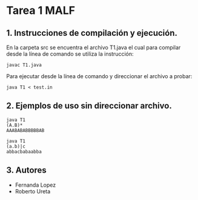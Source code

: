 # Tarea 1 MALF

## 1. Instrucciones de compilación y ejecución.

En la carpeta src se encuentra el archivo T1.java el cual para compilar desde la línea de comando
se utiliza la instrucción:
```
javac T1.java
```
Para ejecutar desde la línea de comando y direccionar el archivo a probar:
```
java T1 < test.in
```


## 2. Ejemplos de uso sin direccionar archivo.


```
java T1
(A.B)*
AAABABABBBBBAB
```


```
java T1
(a.b)|c
abbacbabaabba
```

## 3. Autores

- Fernanda Lopez
- Roberto Ureta
